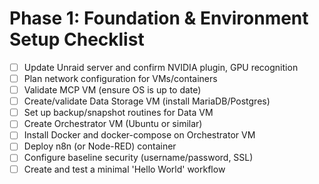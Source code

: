 # Phase 1: Foundation & Environment Setup Checklist

- [ ] Update Unraid server and confirm NVIDIA plugin, GPU recognition
- [ ] Plan network configuration for VMs/containers
- [ ] Validate MCP VM (ensure OS is up to date)
- [ ] Create/validate Data Storage VM (install MariaDB/Postgres)
- [ ] Set up backup/snapshot routines for Data VM
- [ ] Create Orchestrator VM (Ubuntu or similar)
- [ ] Install Docker and docker-compose on Orchestrator VM
- [ ] Deploy n8n (or Node-RED) container
- [ ] Configure baseline security (username/password, SSL)
- [ ] Create and test a minimal 'Hello World' workflow 